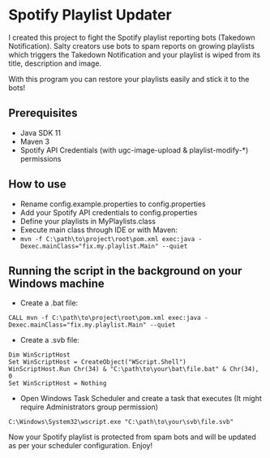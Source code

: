 # Spotify Playlist Updater

I created this project to fight the Spotify playlist reporting bots (Takedown Notification).
Salty creators use bots to spam reports on growing playlists which triggers the Takedown Notification and your playlist is wiped from its title, description and image.

With this program you can restore your playlists easily and stick it to the bots!

## Prerequisites
- Java SDK 11
- Maven 3
- Spotify API Credentials (with ugc-image-upload & playlist-modify-*) permissions

## How to use
- Rename config.example.properties to config.properties
- Add your Spotify API credentials to config.properties
- Define your playlists in MyPlaylists.class 
- Execute main class through IDE or with Maven: 
- ```mvn -f C:\path\to\project\root\pom.xml exec:java -Dexec.mainClass="fix.my.playlist.Main" --quiet```

## Running the script in the background on your Windows machine
- Create a .bat file: 
```
CALL mvn -f C:\path\to\project\root\pom.xml exec:java -Dexec.mainClass="fix.my.playlist.Main" --quiet
```
- Create a .svb file: 
```
Dim WinScriptHost
Set WinScriptHost = CreateObject("WScript.Shell")
WinScriptHost.Run Chr(34) & "C:\path\to\your\bat\file.bat" & Chr(34), 0
Set WinScriptHost = Nothing
```
- Open Windows Task Scheduler and create a task that executes (It might require Administrators group permission)
```
C:\Windows\System32\wscript.exe "C:\path\to\your\svb\file.svb"
```

Now your Spotify playlist is protected from spam bots and will be updated as per your scheduler configuration. Enjoy!
